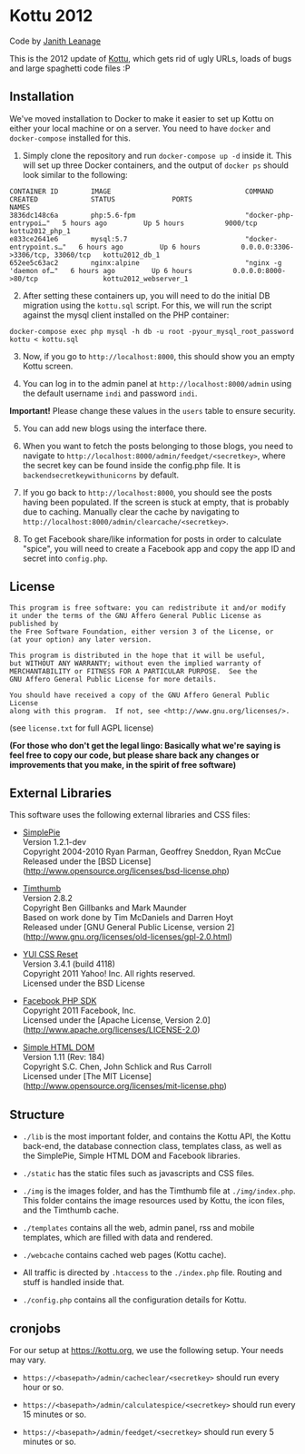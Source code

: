Kottu 2012
==========

Code by [Janith Leanage](http://janithl.blogspot.com)

This is the 2012 update of [Kottu](https://github.com/janithl/Kottu),
which gets rid of ugly URLs, loads of bugs and large spaghetti code files :P



Installation
------------

We've moved installation to Docker to make it easier to set up Kottu on either
your local machine or on a server. You need to have `docker` and `docker-compose`
installed for this.

1. Simply clone the repository and run `docker-compose up -d` inside it. This will
set up three Docker containers, and the output of `docker ps` should look similar
to the following:

```
CONTAINER ID        IMAGE                                 COMMAND                  CREATED             STATUS              PORTS                               NAMES
3836dc148c6a        php:5.6-fpm                           "docker-php-entrypoi…"   5 hours ago         Up 5 hours          9000/tcp                            kottu2012_php_1
e833ce2641e6        mysql:5.7                             "docker-entrypoint.s…"   6 hours ago         Up 6 hours          0.0.0.0:3306->3306/tcp, 33060/tcp   kottu2012_db_1
652ee5c63ac2        nginx:alpine                          "nginx -g 'daemon of…"   6 hours ago         Up 6 hours          0.0.0.0:8000->80/tcp                kottu2012_webserver_1
```

2. After setting these containers up, you will need to do the initial DB migration
using the `kottu.sql` script. For this, we will run the script against the mysql
client installed on the PHP container:

`docker-compose exec php mysql -h db -u root -pyour_mysql_root_password kottu < kottu.sql`

3. Now, if you go to `http://localhost:8000`, this should show you an empty Kottu screen.

4. You can log in to the admin panel at `http://localhost:8000/admin` using the default 
username `indi` and password `indi`. 

**Important!** Please change these values in the `users` table to ensure 
security.

5. You can add new blogs using the interface there.

6. When you want to fetch the posts belonging to those blogs, you need to navigate to
`http://localhost:8000/admin/feedget/<secretkey>`, where the secret key can be found 
inside the config.php file. It is `backendsecretkeywithunicorns` by default.

7. If you go back to `http://localhost:8000`, you should see the posts having been 
populated. If the screen is stuck at empty, that is probably due to caching. Manually 
clear the cache by navigating to `http://localhost:8000/admin/clearcache/<secretkey>`.

8. To get Facebook share/like information for posts in order to calculate "spice", you
will need to create a Facebook app and copy the app ID and secret into `config.php`.



License
-------

	This program is free software: you can redistribute it and/or modify
	it under the terms of the GNU Affero General Public License as published by
	the Free Software Foundation, either version 3 of the License, or
	(at your option) any later version.

	This program is distributed in the hope that it will be useful,
	but WITHOUT ANY WARRANTY; without even the implied warranty of
	MERCHANTABILITY or FITNESS FOR A PARTICULAR PURPOSE.  See the
	GNU Affero General Public License for more details.

	You should have received a copy of the GNU Affero General Public License
	along with this program.  If not, see <http://www.gnu.org/licenses/>. 

(see `license.txt` for full AGPL license)

**(For those who don't get the legal lingo: Basically what we're saying is
feel free to copy our code, but please share back any changes or improvements
that you make, in the spirit of free software)**



External Libraries
------------------

This software uses the following external libraries and CSS files:

* [SimplePie](http://simplepie.org/)   
	Version 1.2.1-dev   
	Copyright 2004-2010 Ryan Parman, Geoffrey Sneddon, Ryan McCue   
	Released under the [BSD License]
	(http://www.opensource.org/licenses/bsd-license.php)   

* [Timthumb](http://code.google.com/p/timthumb/)   
	Version 2.8.2   
	Copyright Ben Gillbanks and Mark Maunder   
	Based on work done by Tim McDaniels and Darren Hoyt   
	Released under [GNU General Public License, version 2]
	(http://www.gnu.org/licenses/old-licenses/gpl-2.0.html)   

* [YUI CSS Reset](http://yuilibrary.com/license/)   
	Version 3.4.1 (build 4118)   
	Copyright 2011 Yahoo! Inc. All rights reserved.   
	Licensed under the BSD License   

* [Facebook PHP SDK](http://developer.facebook.com/)  
	Copyright 2011 Facebook, Inc.  
	Licensed under the [Apache License, Version 2.0]
	(http://www.apache.org/licenses/LICENSE-2.0)  
	
* [Simple HTML DOM](http://sourceforge.net/projects/simplehtmldom/)  
	Version 1.11 (Rev: 184)  
	Copyright S.C. Chen, John Schlick and Rus Carroll  
 	Licensed under [The MIT License]
	(http://www.opensource.org/licenses/mit-license.php)

Structure
---------

* `./lib` is the most important folder, and contains the Kottu API, the Kottu 
back-end, the database connection class, templates class, as well as the 
SimplePie, Simple HTML DOM and Facebook libraries.

* `./static` has the static files such as javascripts and CSS files.

* `./img` is the images folder, and has the Timthumb file at `./img/index.php`.
This folder contains the image resources used by Kottu, the icon files, and
the Timthumb cache.

* `./templates` contains all the web, admin panel, rss and mobile templates, 
which are filled with data and rendered.

* `./webcache` contains cached web pages (Kottu cache).

* All traffic is directed by `.htaccess` to the `./index.php` file. Routing and
stuff is handled inside that.

* `./config.php` contains all the configuration details for Kottu.



cronjobs
--------

For our setup at https://kottu.org, we use the following setup. Your needs may
vary.

* `https://<basepath>/admin/cacheclear/<secretkey>` should run every hour or so.

* `https://<basepath>/admin/calculatespice/<secretkey>` should run every 15 minutes or so.

* `https://<basepath>/admin/feedget/<secretkey>` should run every 5 minutes or so.
